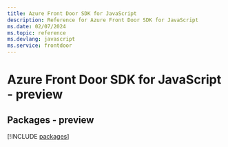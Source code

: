 ```yaml
---
title: Azure Front Door SDK for JavaScript
description: Reference for Azure Front Door SDK for JavaScript
ms.date: 02/07/2024
ms.topic: reference
ms.devlang: javascript
ms.service: frontdoor
---
```

# Azure Front Door SDK for JavaScript - preview
## Packages - preview
[!INCLUDE [packages](front-door-index.md)]